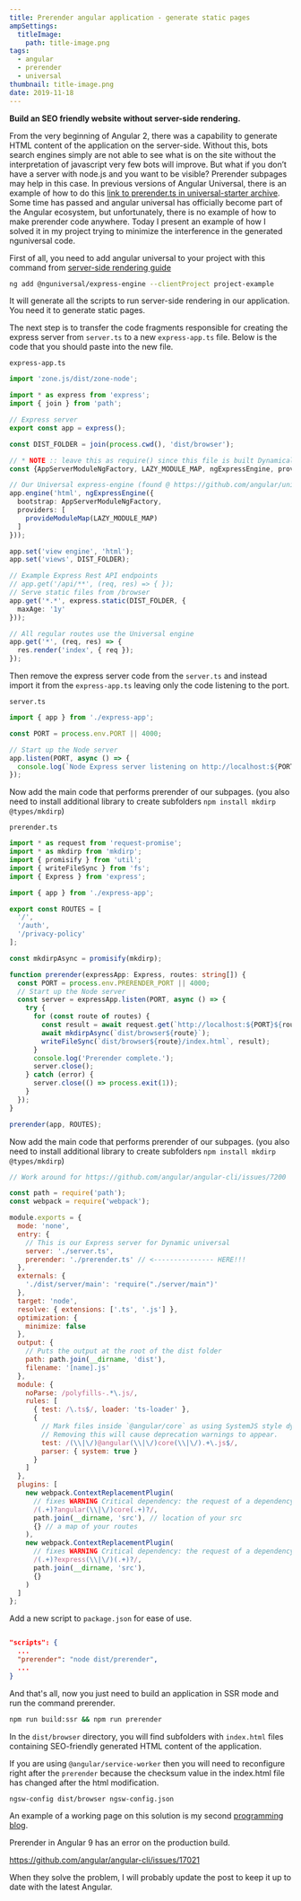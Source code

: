 ```yaml
---
title: Prerender angular application - generate static pages
ampSettings:
  titleImage:
    path: title-image.png
tags:
  - angular
  - prerender
  - universal
thumbnail: title-image.png
date: 2019-11-18
---
```


**Build an SEO friendly website without server-side rendering.**
<!--more-->

From the very beginning of Angular 2, there was a capability to generate HTML content of the application on the server-side. Without this, bots search engines simply are not able to see what is on the site without the interpretation of javascript very few bots will improve. But what if you don’t have a server with node.js and you want to be visible? Prerender subpages may help in this case. In previous versions of Angular Universal, there is an example of how to do this [link to prerender.ts in universal-starter archive](https://github.com/angular/universal-starter/blob/master/prerender.ts). Some time has passed and angular universal has officially become part of the Angular ecosystem, but unfortunately, there is no example of how to make prerender code anywhere.
Today I present an example of how I solved it in my project trying to minimize the interference in the generated nguniversal code.

First of all, you need to add angular universal to your project with this command from [server-side rendering guide](https://angular.io/guide/universal)

```bash
ng add @nguniversal/express-engine --clientProject project-example
```

It will generate all the scripts to run server-side rendering in our application. You need it to generate static pages.

The next step is to transfer the code fragments responsible for creating the express server from `server.ts` to a new `express-app.ts` file. Below is the code that you should paste into the new file.

`express-app.ts`

```ts
import 'zone.js/dist/zone-node';

import * as express from 'express';
import { join } from 'path';

// Express server
export const app = express();

const DIST_FOLDER = join(process.cwd(), 'dist/browser');

// * NOTE :: leave this as require() since this file is built Dynamically from webpack
const {AppServerModuleNgFactory, LAZY_MODULE_MAP, ngExpressEngine, provideModuleMap} = require('./dist/server/main');

// Our Universal express-engine (found @ https://github.com/angular/universal/tree/master/modules/express-engine)
app.engine('html', ngExpressEngine({
  bootstrap: AppServerModuleNgFactory,
  providers: [
    provideModuleMap(LAZY_MODULE_MAP)
  ]
}));

app.set('view engine', 'html');
app.set('views', DIST_FOLDER);

// Example Express Rest API endpoints
// app.get('/api/**', (req, res) => { });
// Serve static files from /browser
app.get('*.*', express.static(DIST_FOLDER, {
  maxAge: '1y'
}));

// All regular routes use the Universal engine
app.get('*', (req, res) => {
  res.render('index', { req });
});
```

Then remove the express server code from the `server.ts` and instead import it from the `express-app.ts` leaving only the code listening to the port.

`server.ts`

```ts
import { app } from './express-app';

const PORT = process.env.PORT || 4000;

// Start up the Node server
app.listen(PORT, async () => {
  console.log(`Node Express server listening on http://localhost:${PORT}`);
});
```

Now add the main code that performs prerender of our subpages. (you also need to install additional library to create subfolders `npm install mkdirp @types/mkdirp`)

`prerender.ts`

```ts
import * as request from 'request-promise';
import * as mkdirp from 'mkdirp';
import { promisify } from 'util';
import { writeFileSync } from 'fs';
import { Express } from 'express';

import { app } from './express-app';

export const ROUTES = [
  '/',
  '/auth',
  '/privacy-policy'
];

const mkdirpAsync = promisify(mkdirp);

function prerender(expressApp: Express, routes: string[]) {
  const PORT = process.env.PRERENDER_PORT || 4000;
  // Start up the Node server
  const server = expressApp.listen(PORT, async () => {
    try {
      for (const route of routes) {
        const result = await request.get(`http://localhost:${PORT}${route}`);
        await mkdirpAsync(`dist/browser${route}`);
        writeFileSync(`dist/browser${route}/index.html`, result);
      }
      console.log('Prerender complete.');
      server.close();
    } catch (error) {
      server.close(() => process.exit(1));
    }
  });
}

prerender(app, ROUTES);

```

Now add the main code that performs prerender of our subpages. (you also need to install additional library to create subfolders `npm install mkdirp @types/mkdirp`)

```javascript
// Work around for https://github.com/angular/angular-cli/issues/7200

const path = require('path');
const webpack = require('webpack');

module.exports = {
  mode: 'none',
  entry: {
    // This is our Express server for Dynamic universal
    server: './server.ts',
    prerender: './prerender.ts' // <--------------- HERE!!!
  },
  externals: {
    './dist/server/main': 'require("./server/main")'
  },
  target: 'node',
  resolve: { extensions: ['.ts', '.js'] },
  optimization: {
    minimize: false
  },
  output: {
    // Puts the output at the root of the dist folder
    path: path.join(__dirname, 'dist'),
    filename: '[name].js'
  },
  module: {
    noParse: /polyfills-.*\.js/,
    rules: [
      { test: /\.ts$/, loader: 'ts-loader' },
      {
        // Mark files inside `@angular/core` as using SystemJS style dynamic imports.
        // Removing this will cause deprecation warnings to appear.
        test: /(\\|\/)@angular(\\|\/)core(\\|\/).+\.js$/,
        parser: { system: true }
      }
    ]
  },
  plugins: [
    new webpack.ContextReplacementPlugin(
      // fixes WARNING Critical dependency: the request of a dependency is an expression
      /(.+)?angular(\\|\/)core(.+)?/,
      path.join(__dirname, 'src'), // location of your src
      {} // a map of your routes
    ),
    new webpack.ContextReplacementPlugin(
      // fixes WARNING Critical dependency: the request of a dependency is an expression
      /(.+)?express(\\|\/)(.+)?/,
      path.join(__dirname, 'src'),
      {}
    )
  ]
};

```

Add a new script to `package.json` for ease of use.

```json

"scripts": {
  ...
  "prerender": "node dist/prerender",
  ...
}

```

And that's all, now you just need to build an application in SSR mode and run the command prerender.

```bash
npm run build:ssr && npm run prerender
```

In the `dist/browser` directory, you will find subfolders with `index.html` files containing SEO-friendly generated HTML content of the application.

If you are using `@angular/service-worker` then you will need to reconfigure right after the `prerender` because the checksum value in the index.html file has changed after the html modification.

```bash
ngsw-config dist/browser ngsw-config.json
```

An example of a working page on this solution is my second [programming blog](https://rayros.github.io/).

Prerender in Angular 9 has an error on the production build.

https://github.com/angular/angular-cli/issues/17021

When they solve the problem, I will probably update the post to keep it up to date with the latest Angular.
